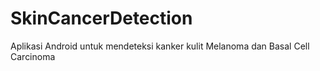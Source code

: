 # SkinCancerDetection
Aplikasi Android untuk mendeteksi kanker kulit Melanoma dan Basal Cell Carcinoma
